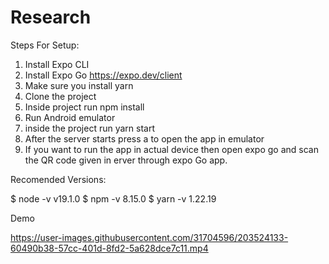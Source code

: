 # Research

Steps For Setup:
1. Install Expo CLI
2. Install Expo Go https://expo.dev/client
3. Make sure you install yarn
4. Clone the project
5. Inside project run npm install
6. Run Android emulator
7. inside the project run yarn start 
8. After the server starts press a to open the app in emulator
9. If you want to run the app in actual device then open expo go and scan the QR code given in erver through expo Go app.

Recomended Versions:

$ node -v
v19.1.0
$ npm -v
8.15.0
$ yarn -v
1.22.19


Demo

https://user-images.githubusercontent.com/31704596/203524133-60490b38-57cc-401d-8fd2-5a628dce7c11.mp4

